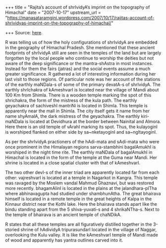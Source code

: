 +++
title = "Rajita’s account of shrIvidyA’s imprint on the topography of Himachal"
date = "2007-10-17"
upstream_url = "https://manasataramgini.wordpress.com/2007/10/17/rajitas-account-of-shrividyas-imprint-on-the-topography-of-himachal/"

+++
Source: [here](https://manasataramgini.wordpress.com/2007/10/17/rajitas-account-of-shrividyas-imprint-on-the-topography-of-himachal/).

R was telling us of how the holy configurations of shrIvidyA are embedded in the geography of Himachal Pradesh. She mentioned that these ancient footprints of shrIvidyA still are seen in the temples of the land but are largely forgotten by the local people who continue to worship the deities but not aware of the deep significance or the mantra-shAstra in most instances. Instead for them the fairs (jatras) and the social events assume a much greater significance. R gathered a lot of interesting information during her last visit to those regions. Of particular note was her account of the stations of the earthly maNDala-s of some of the primary devatA-s of shrIvidyA. The earthly shrIchakra of kAmeshvarI is located near the village of Mandi about 100 Km from Shimla. There is a wooden temple marking the spot of this shrichakra, the form of the mistress of the kula path. The earthly geyachakra of sachiveshI mantriNi is located in Shimla. This temple is apparently near the mall in Shimla. The city itself gets it name from her name shyAmalA, the dark mistress of the geyachakra. The earthly kiri-maNDala is located at Devidhura at the border between Nainital and Almora. Here there is an old temple of vArahI marking its spot. Thus, the kulayoginI is worshiped flanked on either side by sa\~nketayoginI and sa\~ngItayoginI.

As per the shrIvidyA practioners of the hAdi-mata and sAdi-mata who were once prominent in the Himalayan regions sarva-stambhini bagalAmukhI is worshiped in the night time rite. The earthly maNDala of bagalAmukhI in Himachal is located in the form of the temple at the Guma near Mandi. Her shrine is located in a close spatial cluster with that of kAmeshvarI.

The two other devI-s of the inner triad are apparently located far from each other: vajreshvarI is located at a temple in Nagarkot in Kangra. This temple was ravaged by the Moslem vandal Mahmud Ghaznavi, but was restored more recently. bhagamAlinI is located in the plains at the jalandhara-pITha where abhinavagupta had studied under shambhunAtha. The great bhairava himself is located in a remote temple in the great heights of Kalpa in the Kinnaur district near the Kothi lake. Here the bhairava stands apart like the bindu standing apart from the 5 shiva-yuvati-s and 4 shrikaNTha-s. Next to the temple of bhairava is an ancient temple of chaNDikA.

R states that all these temples are all figuratively distilled together in the 3-storied shrine of hAdividyA tripurasundarI located in the village of Naggar, overlooking the Kulu valley. It is like the kAmeshvarI temple of Mandi made of wood and apparently has yantra outlines carved into it.

